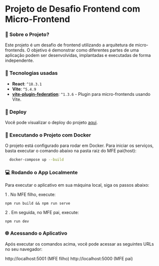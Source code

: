 # Projeto de Desafio Frontend com Micro-Frontend

### 🤔 Sobre o Projeto?

Este projeto é um desafio de frontend utilizando a arquitetura de micro-frontends. O objetivo é demonstrar como diferentes partes de uma aplicação podem ser desenvolvidas, implantadas e executadas de forma independente.

### 🙅 Tecnologias usadas

- **React**: `^18.3.1`
- **Vite**: `^5.4.9`
- **[vite-plugin-federation](https://github.com/originjs/vite-plugin-federation)**: `^1.3.6` - Plugin para micro-frontends usando Vite.

### 🚀 Deploy

Você pode visualizar o deploy do projeto [aqui](URL_DO_DEPLOY).


### 🐳 Executando o Projeto com Docker

O projeto está configurado para rodar em Docker. Para iniciar os serviços, basta executar o comando abaixo na pasta raiz do MFE pai(host):

```bash
  docker-compose up --build
```

### 💻 Rodando o App Localmente

Para executar o aplicativo em sua máquina local, siga os passos abaixo:

1 . No MFE filho, execute:

```
npm run build && npm run serve
```

2 . Em seguida, no MFE pai, execute:

```
npm run dev
```

### 🌐 Acessando o Aplicativo

Após executar os comandos acima, você pode acessar as seguintes URLs no seu navegador:

http://localhost:5001 (MFE filho)
http://localhost:5000 (MFE pai)